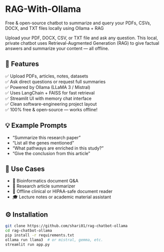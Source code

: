 # RAG-With-Ollama
Free &amp; open-source chatbot to summarize and query your PDFs, CSVs, DOCX, and TXT files locally using Ollama + RAG

Upload your PDF, DOCX, CSV, or TXT file and ask any question. This local, private chatbot uses Retrieval-Augmented Generation (RAG) to give factual answers and summarize your content — all offline.


## 🔧 Features

✅ Upload PDFs, articles, notes, datasets  
✅ Ask direct questions or request full summaries  
✅ Powered by Ollama (LLaMA 3 / Mistral)  
✅ Uses LangChain + FAISS for fast retrieval  
✅ Streamlit UI with memory chat interface  
✅ Clean software-engineering project layout  
✅ 100% free & open-source — works offline!

## 💡 Example Prompts

- “Summarize this research paper”
- “List all the genes mentioned”
- “What pathways are enriched in this study?”
- “Give the conclusion from this article”

## 🧪 Use Cases

- 🧬 Bioinformatics document Q&A  
- 📝 Research article summarizer  
- 🏥 Offline clinical or HIPAA-safe document reader  
- 🎓 Lecture notes or academic material assistant  


## ⚙️ Installation

```bash
git clone https://github.com/shari01/rag-chatbot-ollama
cd rag-chatbot-ollama
pip install -r requirements.txt
ollama run llama3  # or mistral, gemma, etc.
streamlit run app.py
